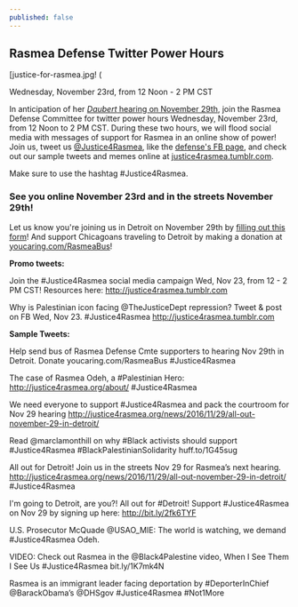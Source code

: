 ```yaml
---
published: false
---
```

## Rasmea Defense Twitter Power Hours

[justice-for-rasmea.jpg! (

Wednesday, November 23rd, from 12 Noon - 2 PM CST

In anticipation of her [_Daubert_ hearing on November 29th](http://justice4rasmea.org/news/2016/11/04/all-out-november-29-in-detroit/), join the Rasmea Defense Committee for twitter power hours Wednesday, November 23rd, from 12 Noon to 2 PM CST.  During these two hours, we will flood social media with messages of support for Rasmea in an online show of power!  Join us, tweet us [@Justice4Rasmea](https://twitter.com/@justice4rasmea), like the [defense's FB page](https://www.facebook.com/Free-Rasmea-Now-678264732186412/), and check out our sample tweets and memes online at [justice4rasmea.tumblr.com](justice4rasmea.tumblr.com).

Make sure to use the hashtag #Justice4Rasmea.

### **See you online November 23rd and in the streets November 29th!**

Let us know you're joining us in Detroit on November 29th by [filling out this form](https://docs.google.com/forms/d/e/1FAIpQLSf-k4-2GM_TKeXQPWy6NjoKyRblZReGY12B2XggGJPLfOaeLQ/viewform?c=0&w=1)! And support Chicagoans traveling to Detroit by making a donation at [youcaring.com/RasmeaBus](https://www.youcaring.com/rasmeadefensecommittee-695148)!

**Promo tweets:**

Join the #Justice4Rasmea social media campaign Wed, Nov 23, from 12 - 2 PM CST! Resources here: http://justice4rasmea.tumblr.com

Why is Palestinian icon facing @TheJusticeDept repression? Tweet & post on FB Wed, Nov 23. #Justice4Rasmea http://justice4rasmea.tumblr.com

**Sample Tweets:**

Help send bus of Rasmea Defense Cmte supporters to hearing Nov 29th in Detroit.  Donate youcaring.com/RasmeaBus #Justice4Rasmea

The case of Rasmea Odeh, a #Palestinian Hero: http://justice4rasmea.org/about/ #Justice4Rasmea

We need everyone to support #Justice4Rasmea and pack the courtroom for Nov 29 hearing http://justice4rasmea.org/news/2016/11/29/all-out-november-29-in-detroit/

Read @marclamonthill on why #Black activists should support #Justice4Rasmea #BlackPalestinianSolidarity huff.to/1G45sug

All out for Detroit!  Join us in the streets Nov 29 for Rasmea’s next hearing. http://justice4rasmea.org/news/2016/11/29/all-out-november-29-in-detroit/ #Justice4Rasmea

I'm going to Detroit, are you?! All out for #Detroit! Support #Justice4Rasmea on Nov 29 by signing up here: http://bit.ly/2fk6TYF

U.S. Prosecutor McQuade @USAO_MIE: The world is watching, we demand #Justice4Rasmea Odeh.

VIDEO: Check out Rasmea in the @Black4Palestine video, When I See Them I See Us #Justice4Rasmea bit.ly/1K7mk4N

Rasmea is an immigrant leader facing deportation by #DeporterInChief @BarackObama’s @DHSgov #Justice4Rasmea #Not1More
